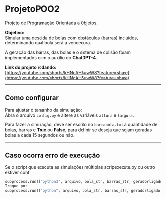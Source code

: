 # ProjetoPOO2

Projeto de Programação Orientada a Objetos.

**Objetivo:**  
Simular uma descida de bolas com obstáculos (barras) incluídos, determinando qual bola será a vencedora.

A geração das barras, das bolas e o sistema de colisão foram implementados com o auxílio do **ChatGPT-4**.

**Link do projeto rodando:**  
[https://youtube.com/shorts/kHNcAH5uwW8?feature=share](https://youtube.com/shorts/kHNcAH5uwW8?feature=share)

---

## Como configurar

Para ajustar o tamanho da simulação:  
Abra o arquivo `config.py` e altere as variáveis `altura` e `largura`.

Para fazer a simulação, deve ser escrito no `barrabola.txt` a quantidade de bolas, barras e **True** ou **False**, para definir se deseja que sejam geradas bolas a cada 15 segundos ou não.

---
## Caso ocorra erro de execução

Se o script que executa as simulações múltiplas scripexecute.py ou outro estiver conf 

```python
subprocess.run(["python3", arquivo, bola_str, barras_str, geradorligado])
Troque por
subprocess.run(["python", arquivo, bola_str, barras_str, geradorligado])

